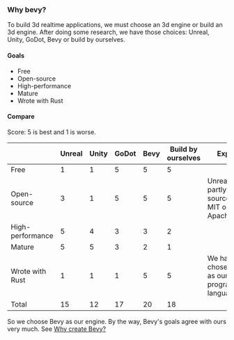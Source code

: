 ### Why bevy?

To build 3d realtime applications, we must choose an 3d engine or build an 3d engine.
After doing some research, we have those choices: Unreal, Unity, GoDot, Bevy or build by ourselves.

#### Goals
- Free
- Open-source
- High-performance
- Mature
- Wrote with Rust

#### Compare

Score: 5 is best and 1 is worse.

| | Unreal | Unity | GoDot | Bevy | Build by ourselves | Explain |
| --- | --- | ---  | ---  | ---  |  ---  |  ---  |
| Free | 1 | 1 | 5 | 5| 5| |
| Open-source | 3 | 1 | 5 | 5| 5| Unreal is partly open-source(not MIT or Apache).|
| High-performance | 5 | 4 | 3 | 3| 2 |  |
| Mature | 5 | 5 | 3 | 2| 1 | |
| Wrote with Rust | 1 | 1 | 1 | 5 | 5 | We have chose Rust as our programming language.|
| Total | 15 | 12 | 17 | 20 | 18 | |

So we choose Bevy as our engine.
By the way, Bevy's goals agree with ours very much. See [Why create Bevy?](https://bevyengine.org/learn/book/faq/#why-create-bevy-when-insert-game-engine-here-exists)
